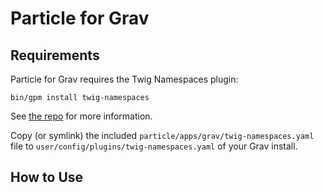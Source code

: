 # Particle for Grav

## Requirements

Particle for Grav requires the Twig Namespaces plugin:

`bin/gpm install twig-namespaces`

See [the repo](https://github.com/phase2/grav-pl-starter/tree/master/app/user/plugins/twig-namespaces) for more information.

Copy (or symlink) the included `particle/apps/grav/twig-namespaces.yaml` file to `user/config/plugins/twig-namespaces.yaml` of your Grav install.

## How to Use

